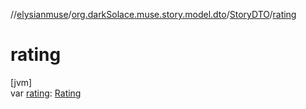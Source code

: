 //[elysianmuse](../../../index.md)/[org.darkSolace.muse.story.model.dto](../index.md)/[StoryDTO](index.md)/[rating](rating.md)

# rating

[jvm]\
var [rating](rating.md): [Rating](../../org.darkSolace.muse.story.model/-rating/index.md)
